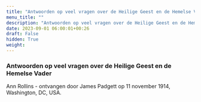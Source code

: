 ```yaml
---
title: "Antwoorden op veel vragen over de Heilige Geest en de Hemelse Vader"
menu_title: ""
description: "Antwoorden op veel vragen over de Heilige Geest en de Hemelse Vader"
date: 2023-09-01 06:00:01+00:26
draft: False
hidden: True
weight:
---
```

### Antwoorden op veel vragen over de Heilige Geest en de Hemelse Vader

Ann Rollins - ontvangen door James Padgett op 11 november 1914, Washington, DC, USA.
